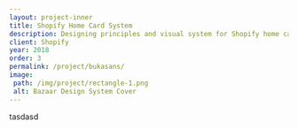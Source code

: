 ```yaml
---
layout: project-inner
title: Shopify Home Card System
description: Designing principles and visual system for Shopify home card
client: Shopify
year: 2018
order: 3
permalink: /project/bukasans/
image:
 path: /img/project/rectangle-1.png
 alt: Bazaar Design System Cover
---
```


tasdasd